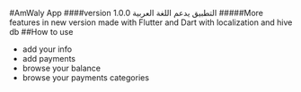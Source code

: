 #AmWaly App
####version 1.0.0
التطبيق يدعم اللغة العربية
#####More features in new version
made with Flutter and Dart
with localization and hive db
##How to use
- add your info 
- add payments 
- browse your balance 
- browse your payments categories


